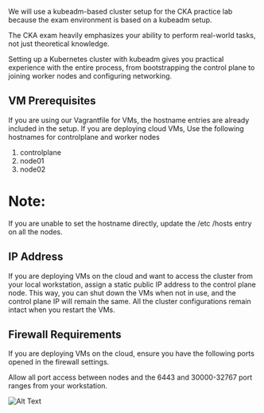 We will use a kubeadm-based cluster setup for the CKA practice lab because the exam environment is based on a kubeadm setup.

The CKA exam heavily emphasizes your ability to perform real-world tasks, not just theoretical knowledge.

Setting up a Kubernetes cluster with kubeadm gives you practical experience with the entire process, from bootstrapping the control plane to joining worker nodes and configuring networking.

## VM Prerequisites

If you are using our Vagrantfile for VMs, the hostname entries are already included in the setup.
If you are deploying cloud VMs, Use the following hostnames for controlplane and worker nodes

1. controlplane
2. node01
3. node02

# Note:
If you are unable to set the hostname directly, update the /etc /hosts entry on all the nodes.

## IP Address
If you are deploying VMs on the cloud and want to access the cluster from your local workstation, assign a static public IP address to the control plane node.
This way, you can shut down the VMs when not in use, and the control plane IP will remain the same. All the cluster configurations remain intact when you restart the VMs.


## Firewall Requirements
If you are deploying VMs on the cloud, ensure you have the following ports opened in the firewall settings.

Allow all port access between nodes and the 6443 and 30000-32767 port ranges from your workstation.

![Alt Text](https://github.com/vamsikrishna2049/Kubernetes/tree/7ea86a108cec21212a1ed5469df81fba0347817a/Nodes/images/ControlPlane.png)
